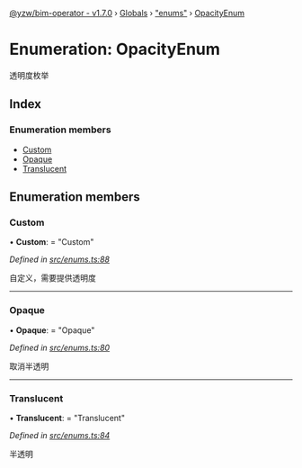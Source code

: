 [@yzw/bim-operator - v1.7.0](../README.md) › [Globals](../globals.md) › ["enums"](../modules/_enums_.md) › [OpacityEnum](_enums_.opacityenum.md)

# Enumeration: OpacityEnum

透明度枚举

## Index

### Enumeration members

* [Custom](_enums_.opacityenum.md#custom)
* [Opaque](_enums_.opacityenum.md#opaque)
* [Translucent](_enums_.opacityenum.md#translucent)

## Enumeration members

###  Custom

• **Custom**: = "Custom"

*Defined in [src/enums.ts:88](https://github.com/youkaisteve/bim-operator/blob/24828e5/src/enums.ts#L88)*

自定义，需要提供透明度

___

###  Opaque

• **Opaque**: = "Opaque"

*Defined in [src/enums.ts:80](https://github.com/youkaisteve/bim-operator/blob/24828e5/src/enums.ts#L80)*

取消半透明

___

###  Translucent

• **Translucent**: = "Translucent"

*Defined in [src/enums.ts:84](https://github.com/youkaisteve/bim-operator/blob/24828e5/src/enums.ts#L84)*

半透明
